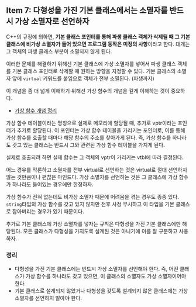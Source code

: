 ## Item 7: 다형성을 가진 기본 클래스에서는 소멸자를 반드시 가상 소멸자로 선언하자

C++의 규정에 의하면, **기본 클래스 포인터를 통해 파생 클래스 객체가 삭제될 때 그 기본 클래스에 비가상 소멸자가 들어 있으면 프로그램 동작은 미정의 사항**이라고 한다. 대개는 그 객체의 파생 클래스 부분이 소멸되지 않게 된다.

이러한 문제를 해결하기 위해선 기본 클래스에 가상 소멸자를 넣어서 파생 클래스 객체를 기본 클래스 포인터로 삭제할 때 원하는 방향을 지정할 수 있다. 기본 클래스의 소멸자 앞에 `virtual` 키워드를 붙임으로 객체가 전부 소멸된다. (파생까지)

이 개념을 좀 더 넓게 이해하기 위해선 가상 함수의 개념을 깊게 이해하는 것이 중요하다.

- [가상 함수 개념 정리](https://github.com/fkdl0048/CodeReview/blob/main/Language/C%2B%2B/Virtual/README.md)

가상 함수 테이블이라는 명칭으로 실제로 메모리에 할당될 때, 추가로 vptr이라는 포인터가 추가로 할당된다. 이 포인터는 가상 함수 테이블을 가리키는 포인터로, 이를 통해 가상 함수를 호출할 때마다 해당 함수의 주소를 찾아가게 된다. 즉, 가상 함수를 하나라도 갖고 있는 클래스는 반드시 그와 관련된 가상 함수 테이블을 가지게 된다.

실제로 호출되려 하면 실제 함수는 그 객체의 vptr이 가리키는 vtbl에 따라 결정된다.

어느 경우를 막론하고 소멸자를 전부 virtual로 선언하는 것은 virtual로 절대 선언하지 않는 것만큼이나 편찮은 마인드다. 가상 소멸자를 선언하는 것은 그 클래스에 가상 함수가 하나라도 들어있는 경우에만 한정하자.

가상 함수가 전혀 없는데도 비가상 소멸자 때문에 어려움을 겪는 경우도 종종 있다. `string`타입의 가상 함수를 갖고 있지 않지만 전후 사정 무시하고 이 타입을 기본 클래스로 잡아버리는 경우가 있기 때문이다.

추가로 기본 클래스에 가상 소멸자를 넣자는 규칙은 다형성을 가진 기본 클래스에만 해당된다. 모든 클래스가 다형성을 가지도록 설계된 것은 아니기에 이를 잘 구분하고 사용하자.

### 정리

- 다형성을 가진 기본 클래스에는 반드시 가상 소멸자를 선언해야 한다. 즉, 어떤 클래스가 가상 함수를 하나라도 갖고 있으면, 이 클래스의 소멸자도 가상 소멸자이어야 한다.
- 기본 클래스로 설계되지 않았거나 다형성을 갖도록 설계되지 않은 클래스에는 가상 소멸자를 선언하지 말아야 한다.

